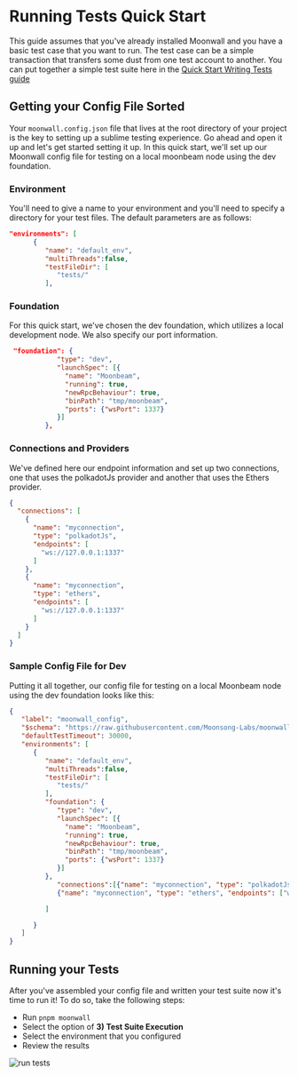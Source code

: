 # Running Tests Quick Start

This guide assumes that you've already installed Moonwall and you have a basic test case that you want to run. The test case can be a simple transaction that transfers some dust from one test account to another. You can put together a simple test suite here in the [Quick Start Writing Tests guide](/guide/write/quick-start)

## Getting your Config File Sorted

Your `moonwall.config.json` file that lives at the root directory of your project is the key to setting up a sublime testing experience. Go ahead and open it up and let's get started setting it up. In this quick start, we'll set up our Moonwall config file for testing on a local moonbeam node using the dev foundation.

### Environment

You'll need to give a name to your environment and you'll need to specify a directory for your test files. The default parameters are as follows:

```json
"environments": [
      {
         "name": "default_env",
         "multiThreads":false,
         "testFileDir": [
            "tests/"
         ],
```

### Foundation

For this quick start, we've chosen the dev foundation, which utilizes a local development node. We also specify our port information. 

```json
 "foundation": {
            "type": "dev",
            "launchSpec": [{
              "name": "Moonbeam",
              "running": true,
              "newRpcBehaviour": true,
              "binPath": "tmp/moonbeam",
              "ports": {"wsPort": 1337}
            }]
         },
```

### Connections and Providers

We've defined here our endpoint information and set up two connections, one that uses the polkadotJs provider and another that uses the Ethers provider.

```json
{
  "connections": [
    {
      "name": "myconnection",
      "type": "polkadotJs",
      "endpoints": [
        "ws://127.0.0.1:1337"
      ]
    },
    {
      "name": "myconnection",
      "type": "ethers",
      "endpoints": [
        "ws://127.0.0.1:1337"
      ]
    }
  ]
}
```

### Sample Config File for Dev 

Putting it all together, our config file for testing on a local Moonbeam node using the dev foundation looks like this: 

```json
{
   "label": "moonwall_config",
   "$schema": "https://raw.githubusercontent.com/Moonsong-Labs/moonwall/main/packages/types/config_schema.json",
   "defaultTestTimeout": 30000,
   "environments": [
      {
         "name": "default_env",
         "multiThreads":false,
         "testFileDir": [
            "tests/"
         ],
         "foundation": {
            "type": "dev",
            "launchSpec": [{
              "name": "Moonbeam",
              "running": true,
              "newRpcBehaviour": true,
              "binPath": "tmp/moonbeam",
              "ports": {"wsPort": 1337}
            }]
         },
            "connections":[{"name": "myconnection", "type": "polkadotJs", "endpoints": ["ws://127.0.0.1:1337"]},
            {"name": "myconnection", "type": "ethers", "endpoints": ["ws://127.0.0.1:1337"]}

         ]

      }
   ]
}
```

## Running your Tests

After you've assembled your config file and written your test suite now it's time to run it! To do so, take the following steps:

- Run `pnpm moonwall`
- Select the option of **3) Test Suite Execution** 
- Select the environment that you configured
- Review the results

![run tests](/run-tests.png)